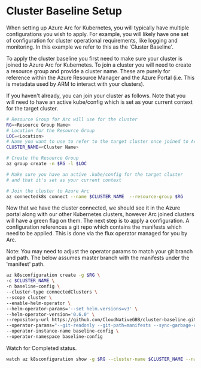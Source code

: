 # Cluster Baseline Setup

When setting up Azure Arc for Kubernetes, you will typically have multiple configurations you wish to apply. For example, you will likely have one set of configuration for cluster operational requirements, like logging and monitoring. In this example we refer to this as the 'Cluster Baseline'.

To apply the cluster baseline you first need to make sure your cluster is joined to Azure Arc for Kubernetes. To join a cluster you will need to create a resource group and provide a cluster name. These are purely for reference within the Azure Resource Manager and the Azure Portal (i.e. This is metadata used by ARM to interact with your clusters).

If you haven't already, you can join your cluster as follows. Note that you will need to have an active kube/config which is set as your current context for the target cluster.

```bash
# Resource Group for Arc will use for the cluster
RG=<Resource Group Name>
# Location for the Resource Group
LOC=<Location>
# Name you want to use to refer to the target cluster once joined to Arc
CLUSTER_NAME=<Cluster Name>

# Create the Resource Group
az group create -n $RG -l $LOC

# Make sure you have an active .kube/config for the target cluster
# and that it's set as your current context

# Join the cluster to Azure Arc
az connectedk8s connect --name $CLUSTER_NAME  --resource-group $RG

```

Now that we have the cluster connected, we should see it in the Azure portal along with our other Kubernetes clusters, however Arc joined clusters will have a green flag on them. The next step is to apply a configuration. A configuration references a git repo which contains the manifests which need to be applied. This is done via the flux operator managed for you by Arc.

Note: You may need to adjust the operator params to match your git branch and path. The below assumes master branch with the manifests under the 'manifest' path.

```bash
az k8sconfiguration create -g $RG \
-c $CLUSTER_NAME \
-n baseline-config \
--cluster-type connectedClusters \
--scope cluster \
--enable-helm-operator \
--helm-operator-params='--set helm.versions=v3' \
--helm-operator-version='0.6.0' \
--repository-url https://github.com/CloudNativeGBB/cluster-baseline.git \
--operator-params="--git-readonly --git-path=manifests --sync-garbage-collection" \
--operator-instance-name baseline-config \
--operator-namespace baseline-config
```

Watch for Completed status.

```bash
watch az k8sconfiguration show -g $RG --cluster-name $CLUSTER_NAME --name cluster-baseline-config -o json
```
